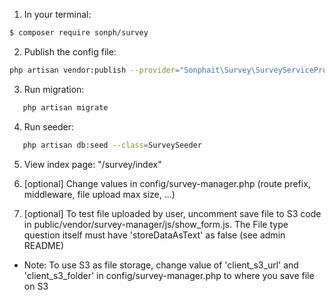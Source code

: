 1) In your terminal:

``` bash
$ composer require sonph/survey
```

2) Publish the config file:

```bash
php artisan vendor:publish --provider="Sonphait\Survey\SurveyServiceProvider"
```

3) Run migration:
```bash
   php artisan migrate
```

4) Run seeder:
```bash
   php artisan db:seed --class=SurveySeeder
```

5) View index page: "/survey/index"

6) [optional] Change values in config/survey-manager.php (route prefix, middleware, file upload max size, ...)

7) [optional] To test file uploaded by user, uncomment save file to S3 code in public/vendor/survey-manager/js/show_form.js. The File type question itself must have 'storeDataAsText' as false (see admin README)
* Note: To use S3 as file storage, change value of 'client_s3_url' and 'client_s3_folder' in config/survey-manager.php to where you save file on S3